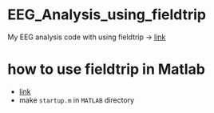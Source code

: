 # EEG_Analysis_using_fieldtrip
My EEG analysis code with using fieldtrip -> [link](https://github.com/fieldtrip/fieldtrip)

# how to use fieldtrip in Matlab 
- [link](https://www.fieldtriptoolbox.org/faq/matlab/installation/)
- make `startup.m` in `MATLAB` directory

# 

